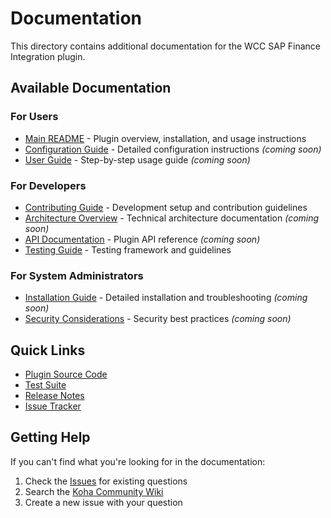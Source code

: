 # Documentation

This directory contains additional documentation for the WCC SAP Finance Integration plugin.

## Available Documentation

### For Users
- [Main README](../README.md) - Plugin overview, installation, and usage instructions
- [Configuration Guide](configuration.md) - Detailed configuration instructions *(coming soon)*
- [User Guide](user-guide.md) - Step-by-step usage guide *(coming soon)*

### For Developers
- [Contributing Guide](../CONTRIBUTING.md) - Development setup and contribution guidelines
- [Architecture Overview](architecture.md) - Technical architecture documentation *(coming soon)*
- [API Documentation](api.md) - Plugin API reference *(coming soon)*
- [Testing Guide](../t/README.md) - Testing framework and guidelines

### For System Administrators
- [Installation Guide](installation.md) - Detailed installation and troubleshooting *(coming soon)*
- [Security Considerations](security.md) - Security best practices *(coming soon)*

## Quick Links

- [Plugin Source Code](../Koha/Plugin/Com/PTFSEurope/SAP.pm)
- [Test Suite](../t/)
- [Release Notes](https://github.com/PTFS-Europe/koha-plugin-wcc-sap/releases)
- [Issue Tracker](https://github.com/PTFS-Europe/koha-plugin-wcc-sap/issues)

## Getting Help

If you can't find what you're looking for in the documentation:

1. Check the [Issues](https://github.com/PTFS-Europe/koha-plugin-wcc-sap/issues) for existing questions
2. Search the [Koha Community Wiki](https://wiki.koha-community.org/wiki/Koha_plugins)
3. Create a new issue with your question